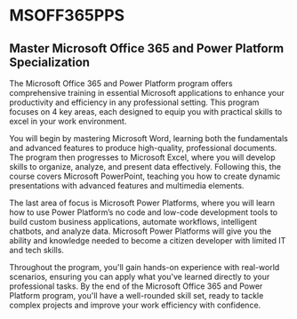 # MSOFF365PPS
## Master Microsoft Office 365 and Power Platform Specialization

The Microsoft Office 365 and Power Platform program offers comprehensive training in essential Microsoft applications to enhance your productivity and efficiency in any professional setting. This program focuses on 4 key areas, each designed to equip you with practical skills to excel in your work environment.

You will begin by mastering Microsoft Word, learning both the fundamentals and advanced features to produce high-quality, professional documents. The program then progresses to Microsoft Excel, where you will develop skills to organize, analyze, and present data effectively. Following this, the course covers Microsoft PowerPoint, teaching you how to create dynamic presentations with advanced features and multimedia elements.

The last area of focus is Microsoft Power Platforms, where you will learn how to use Power Platform’s no code and low-code development tools to build custom business applications, automate workflows, intelligent chatbots, and analyze data. Microsoft Power Platforms will give you the ability and  knowledge needed to become a citizen developer with limited IT and tech skills.

Throughout the program, you'll gain hands-on experience with real-world scenarios, ensuring you can apply what you've learned directly to your professional tasks. By the end of the Microsoft Office 365 and Power Platform program, you'll have a well-rounded skill set, ready to tackle complex projects and improve your work efficiency with confidence.

